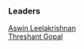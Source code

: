 ### Leaders
<a href="mailto:aswin.leelakrishnan@owasp.org">Aswin Leelakrishnan</a><br>
<a href="mailto:threshant.gopal@owasp.org">Threshant Gopal</a>

